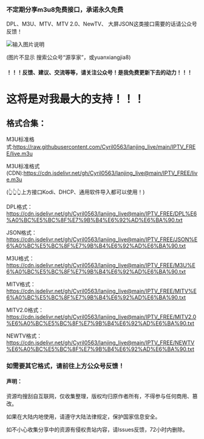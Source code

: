 <h3>不定期分享m3u8免费接口，承诺永久免费</h3>
<p>DPL、M3U、MTV、MTV 2.0、NewTV、 大屏JSON这类接口需要的话请公众号反馈！</P>

![输入图片说明](https://cdn.jsdelivr.net/gh/Cyril0563/lanjing_live@main/imgs/codes.png)
<p>(图片不显示 搜索公众号“源享家”，或yuanxiangjia8)</p>

#### ！！！反馈、建议、交流等等，请关注公众号！是我免费更新下去的动力！！！

<h1>这将是对我最大的支持！！！</h1>

## 格式合集：

M3U标准格式:https://raw.githubusercontent.com/Cyril0563/lanjing_live/main/IPTV_FREE/live.m3u

M3U标准格式(CDN):https://cdn.jsdelivr.net/gh/Cyril0563/lanjing_live@main/IPTV_FREE/live.m3u

(👆👆👆上方接口Kodi、DHCP、通用软件导入都可以使用！)

DPL格式：https://cdn.jsdelivr.net/gh/Cyril0563/lanjing_live@main/IPTV_FREE/DPL%E6%A0%BC%E5%BC%8F%E7%9B%B4%E6%92%AD%E6%BA%90.txt

JSON格式：https://cdn.jsdelivr.net/gh/Cyril0563/lanjing_live@main/IPTV_FREE/JSON%E6%A0%BC%E5%BC%8F%E7%9B%B4%E6%92%AD%E6%BA%90.txt

M3U格式：https://cdn.jsdelivr.net/gh/Cyril0563/lanjing_live@main/IPTV_FREE/M3U%E6%A0%BC%E5%BC%8F%E7%9B%B4%E6%92%AD%E6%BA%90.txt

MITV格式：https://cdn.jsdelivr.net/gh/Cyril0563/lanjing_live@main/IPTV_FREE/MITV%E6%A0%BC%E5%BC%8F%E7%9B%B4%E6%92%AD%E6%BA%90.txt

MITV2.0格式：https://cdn.jsdelivr.net/gh/Cyril0563/lanjing_live@main/IPTV_FREE/MITV2.0%E6%A0%BC%E5%BC%8F%E7%9B%B4%E6%92%AD%E6%BA%90.txt

NEWTV格式：https://cdn.jsdelivr.net/gh/Cyril0563/lanjing_live@main/IPTV_FREE/NEWTV%E6%A0%BC%E5%BC%8F%E7%9B%B4%E6%92%AD%E6%BA%90.txt

### 如需要其它格式，请前往上方公众号反馈！

#### 声明：

<p>资源均搜刮自互联网，仅收集整理，版权均归原作者所有，不得参与任何商用、篡改。</P>
<p>如果在大陆内地使用，请遵守大陆法律规定，保护国家信息安全。</P>
<p>如不小心收集分享中的资源有侵权贵站内容，请lssues反馈，72小时内删除。</P>
